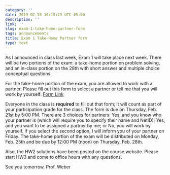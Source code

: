 ```yaml
---
category: ''
date: 2019-02-18 16:15:23 UTC-05:00
description: ''
link: ''
slug: exam-1-take-home-partner-form
tags: announcements
title: Exam 1 Take-Home Partner form
type: text
---
```


As I announced in class last week, Exam 1 will take place next week. There will be two portions of the exam: a take-home portion on problem solving, and an in-class portion on the 28th with short answer and multiple choice conceptual questions.

For the take-home portion of the exam, you are allowed to work with a partner. Please fill out this form to select a partner or tell me that you will work by yourself: [Form Link](https://goo.gl/forms/LMcCIH0Rz3VvXEG82)

Everyone in the class is **required** to fill out that form; it will count as part of your participation grade for the class. The form is due on Thursday, Feb. 21st by 5:00 PM. There are 3 choices for partners: Yes, and you know who your partner is (which will require you to specify their name and NetID); Yes, and you want to be assigned a partner by me; or No, you will work by yourself. If you select the second option, I will inform you of your partner on Friday. The take-home portion of the exam will be distributed on Monday, Feb. 25th and be due by 12:00 PM (noon) on Thursday, Feb. 28th.

Also, the HW2 solutions have been posted on the course website. Please start HW3 and come to office hours with any questions.

See you tomorrow,
Prof. Weber
